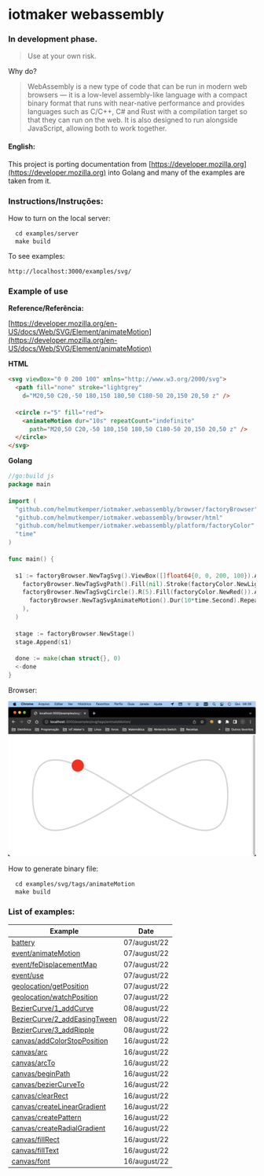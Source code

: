 # iotmaker webassembly

### In development phase. 

> Use at your own risk.

Why do?

> WebAssembly is a new type of code that can be run in modern web browsers — it is a low-level assembly-like language with a compact binary format that runs with near-native performance and provides languages such as C/C++, C# and Rust with a compilation target so that they can run on the web. It is also designed to run alongside JavaScript, allowing both to work together.

#### English:

This project is porting documentation from [https://developer.mozilla.org](https://developer.mozilla.org) into Golang and many of the examples are taken from it.

### Instructions/Instruções:

How to turn on the local server:
```shell
  cd examples/server
  make build
```

To see examples:
```
http://localhost:3000/examples/svg/
```

### Example of use

**Reference/Referência:**

[https://developer.mozilla.org/en-US/docs/Web/SVG/Element/animateMotion](https://developer.mozilla.org/en-US/docs/Web/SVG/Element/animateMotion)

**HTML**
```html
<svg viewBox="0 0 200 100" xmlns="http://www.w3.org/2000/svg">
  <path fill="none" stroke="lightgrey"
    d="M20,50 C20,-50 180,150 180,50 C180-50 20,150 20,50 z" />

  <circle r="5" fill="red">
    <animateMotion dur="10s" repeatCount="indefinite"
      path="M20,50 C20,-50 180,150 180,50 C180-50 20,150 20,50 z" />
  </circle>
</svg>
```

**Golang**
```go
//go:build js
package main

import (
  "github.com/helmutkemper/iotmaker.webassembly/browser/factoryBrowser"
  "github.com/helmutkemper/iotmaker.webassembly/browser/html"
  "github.com/helmutkemper/iotmaker.webassembly/platform/factoryColor"
  "time"
)

func main() {
  
  s1 := factoryBrowser.NewTagSvg().ViewBox([]float64{0, 0, 200, 100}).Append(
    factoryBrowser.NewTagSvgPath().Fill(nil).Stroke(factoryColor.NewLightgrey()).D(factoryBrowser.NewPath().M(20, 50).C(20, -50, 180, 150, 180, 50).C(180, -50, 20, 150, 20, 50).Z()),
    factoryBrowser.NewTagSvgCircle().R(5).Fill(factoryColor.NewRed()).Append(
      factoryBrowser.NewTagSvgAnimateMotion().Dur(10*time.Second).RepeatCount(html.KSvgDurIndefinite).Path(factoryBrowser.NewPath().M(20, 50).C(20, -50, 180, 150, 180, 50).C(180, -50, 20, 150, 20, 50).Z()),
    ),
  )

  stage := factoryBrowser.NewStage()
  stage.Append(s1)

  done := make(chan struct{}, 0)
  <-done
}
```

Browser:

![screen example](documentation/image/screen2.png)

How to generate binary file:

```shell
  cd examples/svg/tags/animateMotion
  make build
```

<!--
## Golnag JS Tips

### How to create a new `js.Value{}`:
```go
newObject := js.Global().Get("Object")
newArray  := js.Global().Get("Array")

test := js.Global().Get("Object")
test.Set("test", "I'm alive!")
log.Printf("test: %v", test.Get("test"))
```

### How to create a callback (of hell) function:

Javascript Example:
```javascript
const options = {
  enableHighAccuracy: true,
  timeout: 5000,
  maximumAge: 0
};

function success(pos) {
  const crd = pos.coords;

  console.log('Your current position is:');
  console.log(`Latitude : ${crd.latitude}`);
  console.log(`Longitude: ${crd.longitude}`);
  console.log(`More or less ${crd.accuracy} meters.`);
}

function error(err) {
  console.warn(`ERROR(${err.code}): ${err.message}`);
}

navigator.geolocation.getCurrentPosition(success, error, options);
```

Function success, javascript:
```javascript
function success(pos) {
  const crd = pos.coords;

  console.log('Your current position is:');
  console.log(`Latitude : ${crd.latitude}`);
  console.log(`Longitude: ${crd.longitude}`);
  console.log(`More or less ${crd.accuracy} meters.`);
}
```

Function success, golang:
```go
var success = js.FuncOf(func(this js.Value, args []js.Value) interface{} {
  // javascript `pos` is golang `args[0]`
  var crd = args[0].Get("coords")
  
  log.Printf("Your current position is:")
  log.Printf("Latitude $v:", crd.Get("latitude"))
  log.Printf("Longitude $v:", crd.Get("longitude"))
  log.Printf("More or less $v meters", crd.Get("accuracy"))
  return nil
})
```

Function error, javascript:
```javascript
function error(err) {
  console.warn(`ERROR(${err.code}): ${err.message}`);
}
```

Function error, golang:
```go
var err = js.FuncOf(func(this js.Value, args []js.Value) interface{} {
  // javascript `err` is golang `args[0]`
  log.Printf("ERROR(%v): %v", args[0].Get("code"), args[0].Get("message")) 
})
```

Javascript options:
```javascript
const options = {
  enableHighAccuracy: true,
  timeout: 5000,
  maximumAge: 0
};
```

Javascript options, golang:
```go
var options = js.Global().Get("Object")
options.Set("enableHighAccuracy", true)
options.Set("timeout", 5000)
options.Set("maximumAge", 0)
```

Complete golang function:
```go
var options = js.Global().Get("Object")
options.Set("enableHighAccuracy", true)
options.Set("timeout", 5000)
options.Set("maximumAge", 0)

var success = js.FuncOf(func(this js.Value, args []js.Value) interface{} {
  // javascript `pos` is golang `args[0]`
  var crd = args[0].Get("coords")

  log.Printf("Your current position is:")
  log.Printf("Latitude $v:", crd.Get("latitude"))
  log.Printf("Longitude $v:", crd.Get("longitude"))
  log.Printf("More or less $v meters", crd.Get("accuracy"))
  return nil
})

var err = js.FuncOf(func(this js.Value, args []js.Value) interface{} {
  // javascript `err` is golang `args[0]`
  log.Printf("ERROR(%v): %v", args[0].Get("code"), args[0].Get("message"))
})

js.Global().Get("navigator").Get("geolocation").Call("getCurrentPosition", success, err, options)
```

### Hoow to make a promise

```go

```

### How to get a promise, real example:
```go
type Data struct {
  DeviceId string
  GroupId  string
  Kind     string
  Label    string
}

list := make([]Data, 0)
end := make(chan struct{})

forEach := js.FuncOf(func(_ js.Value, args []js.Value) any {
  data := Data{
    DeviceId: args[0].Get("deviceId").String(),
    GroupId:  args[0].Get("groupId").String(),
    Kind:     args[0].Get("kind").String(),
    Label:    args[0].Get("label").String(),
  }
  list = append(list, data)
  return nil
})

var success = js.FuncOf(func(_ js.Value, args []js.Value) interface{} {
  // enumerateDevices() returns an array, but, go returns an object (bug)
  // call a forEach() for correct this problem.
  args[0].Call("forEach", forEach)
  end <- struct{}{}
  return nil
})

var failure = js.FuncOf(func(this js.Value, args []js.Value) interface{} {
  log.Printf("message: %v", args[0].Get("message"))
  return nil
})

// enumerateDevices() returns a promise
js.Global().Get("navigator").Get("mediaDevices").Call("enumerateDevices").Call("then", success, failure)
<-end
log.Printf("list: %+v", list)
```

### How to call javascript function:

Javascript:
```html
<script>
  window.test = function (a){
    console.log(a)
  }
</script>
```

Golang:
```go
js.Global().Call("test", value)
```

### How to use constructor

Native golang to javascript types:

| Go                     | JavaScript  |
|------------------------|-------------|
| js.Value               | [its value] |
| js.Func                | function    |
| nil                    | null        |
| bool                   | boolean     |
| integers and floats    | number      |
| string                 | string      |
| []interface{}          | new array   |
| map[string]interface{} | new object  |

Javascript code:
```javascript
  var aFileParts = ['<a id="a"><b id="b">hey!</b></a>'];
  var oMyBlob = new Blob(aFileParts, {type : 'text/html'}); // o blob
```

Golang code:
```go
  done := make(chan struct{}, 0)
  
  // use native golang to work!
  aFileParts := []interface{}{"<a id=\"a\"><b id=\"b\">hey!</b></a>"}
  fType := map[string]interface{}{"type": "text/html"}
  oMyBlob := js.Global().Get("Blob").New(aFileParts, fType)
  
  log.Printf("%v", oMyBlob.Get("size"))
  log.Printf("%v", oMyBlob.Get("type"))
  
  <-done
```
-->

### List of examples:

| Example                                                                                                                       | Date         |
|-------------------------------------------------------------------------------------------------------------------------------|--------------|
| [battery](https://github.com/helmutkemper/webassembly/tree/master/examples/battery)                                           | 07/august/22 |
| [event/animateMotion](https://github.com/helmutkemper/webassembly/tree/master/examples/event/animateMotion)                   | 07/august/22 |
| [event/feDisplacementMap](https://github.com/helmutkemper/webassembly/tree/master/examples/event/feDisplacementMap)           | 07/august/22 |
| [event/use](https://github.com/helmutkemper/webassembly/tree/master/examples/event/use)                                       | 07/august/22 |
| [geolocation/getPosition](https://github.com/helmutkemper/webassembly/tree/master/examples/geolocation/getPosition)           | 07/august/22 |
| [geolocation/watchPosition](https://github.com/helmutkemper/webassembly/tree/master/examples/geolocation/watchPosition)       | 07/august/22 |
| [BezierCurve/1_addCurve](https://github.com/helmutkemper/webassembly/tree/master/examples/BezierCurve/1_addCurve)             | 08/august/22 |
| [BezierCurve/2_addEasingTween](https://github.com/helmutkemper/webassembly/tree/master/examples/BezierCurve/2_addEasingTween) | 08/august/22 |
| [BezierCurve/3_addRipple](https://github.com/helmutkemper/webassembly/tree/master/examples/BezierCurve/3_addRipple)           | 08/august/22 |
| [canvas/addColorStopPosition](https://github.com/helmutkemper/webassembly/tree/master/examples/canvas/addColorStopPosition)   | 16/august/22 |
| [canvas/arc](https://github.com/helmutkemper/webassembly/tree/master/examples/canvas/arc)                                     | 16/august/22 |
| [canvas/arcTo](https://github.com/helmutkemper/webassembly/tree/master/examples/canvas/arcTo)                                 | 16/august/22 |
| [canvas/beginPath](https://github.com/helmutkemper/webassembly/tree/master/examples/canvas/beginPath)                         | 16/august/22 |
| [canvas/bezierCurveTo](https://github.com/helmutkemper/webassembly/tree/master/examples/canvas/bezierCurveTo)                 | 16/august/22 |
| [canvas/clearRect](https://github.com/helmutkemper/webassembly/tree/master/examples/canvas/clearRect)                         | 16/august/22 |
| [canvas/createLinearGradient](https://github.com/helmutkemper/webassembly/tree/master/examples/canvas/createLinearGradient)   | 16/august/22 |
| [canvas/createPattern](https://github.com/helmutkemper/webassembly/tree/master/examples/canvas/createPattern)                 | 16/august/22 |
| [canvas/createRadialGradient](https://github.com/helmutkemper/webassembly/tree/master/examples/canvas/createRadialGradient)   | 16/august/22 |
| [canvas/fillRect](https://github.com/helmutkemper/webassembly/tree/master/examples/canvas/fillRect)                           | 16/august/22 |
| [canvas/fillText](https://github.com/helmutkemper/webassembly/tree/master/examples/canvas/fillText)                           | 16/august/22 |
| [canvas/font](https://github.com/helmutkemper/webassembly/tree/master/examples/canvas/font)                                   | 16/august/22 |
